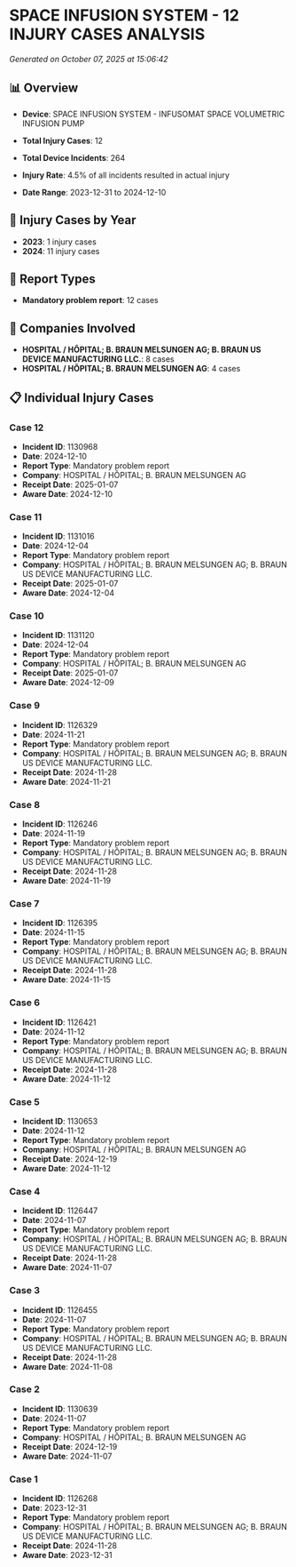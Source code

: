 # SPACE INFUSION SYSTEM - 12 INJURY CASES ANALYSIS
*Generated on October 07, 2025 at 15:06:42*

## 📊 Overview
- **Device**: SPACE INFUSION SYSTEM - INFUSOMAT SPACE VOLUMETRIC INFUSION PUMP
- **Total Injury Cases**: 12
- **Total Device Incidents**: 264
- **Injury Rate**: 4.5% of all incidents resulted in actual injury

- **Date Range**: 2023-12-31 to 2024-12-10

## 📅 Injury Cases by Year
- **2023**: 1 injury cases
- **2024**: 11 injury cases

## 📝 Report Types
- **Mandatory problem report**: 12 cases

## 🏢 Companies Involved
- **HOSPITAL / HÔPITAL; B. BRAUN MELSUNGEN AG; B. BRAUN US DEVICE MANUFACTURING LLC.**: 8 cases
- **HOSPITAL / HÔPITAL; B. BRAUN MELSUNGEN AG**: 4 cases

## 📋 Individual Injury Cases
### Case 12
- **Incident ID**: 1130968
- **Date**: 2024-12-10
- **Report Type**: Mandatory problem report
- **Company**: HOSPITAL / HÔPITAL; B. BRAUN MELSUNGEN AG
- **Receipt Date**: 2025-01-07
- **Aware Date**: 2024-12-10

### Case 11
- **Incident ID**: 1131016
- **Date**: 2024-12-04
- **Report Type**: Mandatory problem report
- **Company**: HOSPITAL / HÔPITAL; B. BRAUN MELSUNGEN AG; B. BRAUN US DEVICE MANUFACTURING LLC.
- **Receipt Date**: 2025-01-07
- **Aware Date**: 2024-12-04

### Case 10
- **Incident ID**: 1131120
- **Date**: 2024-12-04
- **Report Type**: Mandatory problem report
- **Company**: HOSPITAL / HÔPITAL; B. BRAUN MELSUNGEN AG
- **Receipt Date**: 2025-01-07
- **Aware Date**: 2024-12-09

### Case 9
- **Incident ID**: 1126329
- **Date**: 2024-11-21
- **Report Type**: Mandatory problem report
- **Company**: HOSPITAL / HÔPITAL; B. BRAUN MELSUNGEN AG; B. BRAUN US DEVICE MANUFACTURING LLC.
- **Receipt Date**: 2024-11-28
- **Aware Date**: 2024-11-21

### Case 8
- **Incident ID**: 1126246
- **Date**: 2024-11-19
- **Report Type**: Mandatory problem report
- **Company**: HOSPITAL / HÔPITAL; B. BRAUN MELSUNGEN AG; B. BRAUN US DEVICE MANUFACTURING LLC.
- **Receipt Date**: 2024-11-28
- **Aware Date**: 2024-11-19

### Case 7
- **Incident ID**: 1126395
- **Date**: 2024-11-15
- **Report Type**: Mandatory problem report
- **Company**: HOSPITAL / HÔPITAL; B. BRAUN MELSUNGEN AG; B. BRAUN US DEVICE MANUFACTURING LLC.
- **Receipt Date**: 2024-11-28
- **Aware Date**: 2024-11-15

### Case 6
- **Incident ID**: 1126421
- **Date**: 2024-11-12
- **Report Type**: Mandatory problem report
- **Company**: HOSPITAL / HÔPITAL; B. BRAUN MELSUNGEN AG; B. BRAUN US DEVICE MANUFACTURING LLC.
- **Receipt Date**: 2024-11-28
- **Aware Date**: 2024-11-12

### Case 5
- **Incident ID**: 1130653
- **Date**: 2024-11-12
- **Report Type**: Mandatory problem report
- **Company**: HOSPITAL / HÔPITAL; B. BRAUN MELSUNGEN AG
- **Receipt Date**: 2024-12-19
- **Aware Date**: 2024-11-12

### Case 4
- **Incident ID**: 1126447
- **Date**: 2024-11-07
- **Report Type**: Mandatory problem report
- **Company**: HOSPITAL / HÔPITAL; B. BRAUN MELSUNGEN AG; B. BRAUN US DEVICE MANUFACTURING LLC.
- **Receipt Date**: 2024-11-28
- **Aware Date**: 2024-11-07

### Case 3
- **Incident ID**: 1126455
- **Date**: 2024-11-07
- **Report Type**: Mandatory problem report
- **Company**: HOSPITAL / HÔPITAL; B. BRAUN MELSUNGEN AG; B. BRAUN US DEVICE MANUFACTURING LLC.
- **Receipt Date**: 2024-11-28
- **Aware Date**: 2024-11-08

### Case 2
- **Incident ID**: 1130639
- **Date**: 2024-11-07
- **Report Type**: Mandatory problem report
- **Company**: HOSPITAL / HÔPITAL; B. BRAUN MELSUNGEN AG
- **Receipt Date**: 2024-12-19
- **Aware Date**: 2024-11-07

### Case 1
- **Incident ID**: 1126268
- **Date**: 2023-12-31
- **Report Type**: Mandatory problem report
- **Company**: HOSPITAL / HÔPITAL; B. BRAUN MELSUNGEN AG; B. BRAUN US DEVICE MANUFACTURING LLC.
- **Receipt Date**: 2024-11-28
- **Aware Date**: 2023-12-31


